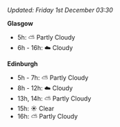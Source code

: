 *Updated: Friday 1st December 03:30*

**Glasgow**

* 5h: :partly_sunny: Partly Cloudy
* 6h - 16h: :cloud: Cloudy

**Edinburgh**

* 5h - 7h: :partly_sunny: Partly Cloudy
* 8h - 12h: :cloud: Cloudy
* 13h, 14h: :partly_sunny: Partly Cloudy
* 15h: :sunny: Clear
* 16h: :partly_sunny: Partly Cloudy
